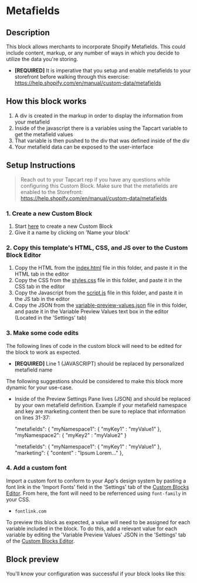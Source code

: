 # Metafields

## Description
This block allows merchants to incorporate Shopify Metafields. This could include content, markup, or any number of ways in which you decide to utilize the data you're storing.
- **[REQUIRED]** It is imperative that you setup and enable metafields to your storefront before walking through this exercise: https://help.shopify.com/en/manual/custom-data/metafields

## How this block works
1. A div is created in the markup in order to display the information from your metafield
2. Inside of the javascript there is a variables using the Tapcart variable to get the metafield values
3. That variable is then pushed to the div that was defined inside of the div
4. Your metafield data can be exposed to the user-interface

## Setup Instructions
> Reach out to your Tapcart rep if you have any questions while configuring this Custom Block. Make sure that the metafields are enabled to the Storefront: https://help.shopify.com/en/manual/custom-data/metafields

### 1. Create a new Custom Block
1. Start [here](https://app.tapcart.com/custom-blocks) to create a new Custom Block
2. Give it a name by clicking on 'Name your block'

### 2. Copy this template's HTML, CSS, and JS over to the Custom Block Editor
1. Copy the HTML from the [index.html](#) file in this folder, and paste it in the HTML tab in the editor
2. Copy the CSS from the [styles.css](#) file in this folder, and paste it in the CSS tab in the editor
3. Copy the Javascript from the [script.js](#) file in this folder, and paste it in the JS tab in the editor
4. Copy the JSON from the [variable-preview-values.json](#) file in this folder, and paste it in the Variable Preview Values text box in the editor (Located in the 'Settings' tab)

### 3. Make some code edits
The following lines of code in the custom block will need to be edited for the block to work as expected. 

- **[REQUIRED]** Line 1 (JAVASCRIPT) should be replaced by personalized metafield name

The following suggestions should be considered to make this block more dynamic for your use-case.

- Inside of the Preview Settings Pane lives (JSON) and should be replaced by your own metafield definition. Example if your metafield namespace and key are marketing.content then be sure to replace that information on lines 31-37:

     "metafields": {
        "myNamespace1": {
            "myKey1" : "myValue1"
        },
        "myNamespace2": {
            "myKey2" : "myValue2"
        }

     "metafields": {
        "myNamespace1": {
            "myKey1" : "myValue1"
        },
        "marketing": {
            "content" : "Ipsum Lorem..."
        },      

### 4. Add a custom font
Import a custom font to conform to your App's design system by pasting a font link in the 'Import Fonts' field in the 'Settings' tab of the [Custom Blocks Editor](https://app.tapcart.com/custom-blocks). From here, the font will need to be referrenced using `font-family` in your CSS.

- `fontlink.com`

To preview this block as expected, a value will need to be assigned for each variable included in the block. To do this, add a relevant value for each variable by editing the 'Variable Preview Values' JSON in the 'Settings' tab of the [Custom Blocks Editor](https://ap.tapcart.com/custom-blocks).

## Block preview
You'll know your configuration was successful if your block looks like this:



